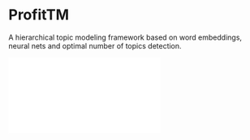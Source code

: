 # ProfitTM
A hierarchical topic modeling framework based on word embeddings, neural nets and optimal number of topics detection. 

![](2_levels_hierarchy_example.pdf)
